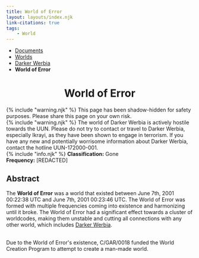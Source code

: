 ```yaml
---
title: World of Error
layout: layouts/index.njk
link-citations: true
tags:
    - World
---
```

<nav class="text-sm breadcrumbs">
    <ul>
        <li><a href="/docs">Documents</a></li>
        <li><a href="/docs/world">Worlds</a></li>
        <li><a href="/docs/world/dwerbia">Darker Werbia</a></li>
        <li><b>World of Error</b></li>
    </ul>
</nav>
<div class="divider"></div>
<center><h1>World of Error</h1></center>

<div class="grid gap-5 mb-5">
    <div class="alert alert-error shadow-lg">
        <div>
            {% include "warning.njk" %}
            <span>
            This page has been shadow-hidden for safety purposes. Please share this page on your own risk.
            </span>
        </div>
    </div>
    <div class="alert alert-error shadow-lg">
        <div>
            {% include "warning.njk" %}
            <span>
            The world of Darker Werbia is actively hostile towards the UUN. Please do not try to contact or travel to Darker Werbia, especially Ikrayi, as they have been shown to engage in terrorism. If you have any new and potentially worrisome information about Darker Werbia, contact the hotline UUN-172000-001.
            </span>
        </div>
    </div>
    <div class="alert shadow-lg">
        <div>
            {% include "info.njk" %}
            <span>
            <b>Classification:</b> <span class="text-slate-500">Gone</span><br>
            <b>Frequency:</b> [REDACTED]
            </span>
        </div>
    </div>
</div>

## Abstract

The **World of Error** was a world that existed between June 7th, 2001 00:22:38 UTC and June 7th, 2001 00:23:46 UTC. The World of Error was formed with multiple frequencies coming into existence and harmonizing until it broke. The World of Error had a significant effect towards a cluster of worldcodes, making them unstable and cutting all connections with any other world, which includes <a href="/docs/world/dwerbia">Darker Werbia</a>.<br><br>

Due to the World of Error's existence, C/GAR/0018 funded the World Creation Program to attempt to create a man-made world.